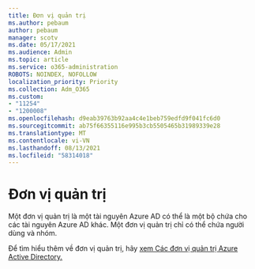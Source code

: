 ```yaml
---
title: Đơn vị quản trị
ms.author: pebaum
author: pebaum
manager: scotv
ms.date: 05/17/2021
ms.audience: Admin
ms.topic: article
ms.service: o365-administration
ROBOTS: NOINDEX, NOFOLLOW
localization_priority: Priority
ms.collection: Adm_O365
ms.custom:
- "11254"
- "1200008"
ms.openlocfilehash: d9eab39763b92aa4c4e1beb759edfd9f041fc6d0
ms.sourcegitcommit: ab75f66355116e995b3cb5505465b31989339e28
ms.translationtype: MT
ms.contentlocale: vi-VN
ms.lasthandoff: 08/13/2021
ms.locfileid: "58314018"
---
```

# <a name="administrative-units"></a>Đơn vị quản trị

Một đơn vị quản trị là một tài nguyên Azure AD có thể là một bộ chứa cho các tài nguyên Azure AD khác. Một đơn vị quản trị chỉ có thể chứa người dùng và nhóm.

Để tìm hiểu thêm về đơn vị quản trị, hãy [xem Các đơn vị quản trị Azure Active Directory.](https://docs.microsoft.com/azure/active-directory/roles/administrative-units)